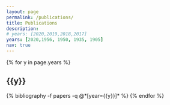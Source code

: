 ```yaml
---
layout: page
permalink: /publications/
title: Publications
description: 
# years: [2020,2019,2018,2017]
years: [2020,1956, 1950, 1935, 1905]
nav: true
---
```


<div class="publications">

{% for y in page.years %}
  <h2 class="year">{{y}}</h2>
  {% bibliography -f papers -q @*[year={{y}}]* %}
{% endfor %}

</div>
